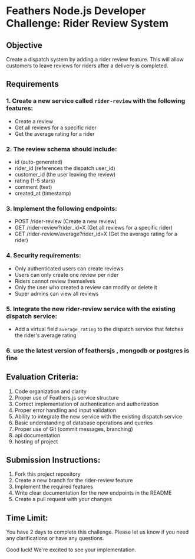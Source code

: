 # Feathers Node.js Developer Challenge: Rider Review System

## Objective

Create a dispatch system by adding a rider review feature. This will allow customers to leave reviews for riders after a delivery is completed.

## Requirements

### 1. Create a new service called `rider-review` with the following features:
   - Create a review
   - Get all reviews for a specific rider
   - Get the average rating for a rider

### 2. The review schema should include:
   - id (auto-generated)
   - rider_id (references the dispatch user_id)
   - customer_id (the user leaving the review)
   - rating (1-5 stars)
   - comment (text)
   - created_at (timestamp)

### 3. Implement the following endpoints:
   - POST /rider-review (Create a new review)
   - GET /rider-review?rider_id=X (Get all reviews for a specific rider)
   - GET /rider-review/average?rider_id=X (Get the average rating for a rider)

### 4. Security requirements:
   - Only authenticated users can create reviews
   - Users can only create one review per rider
   - Riders cannot review themselves
   - Only the user who created a review can modify or delete it
   - Super admins can view all reviews

### 5. Integrate the new rider-review service with the existing dispatch service:
   - Add a virtual field `average_rating` to the dispatch service that fetches the rider's average rating

### 6. use the latest version of feathersjs , mongodb or postgres is fine


## Evaluation Criteria:
1. Code organization and clarity
2. Proper use of Feathers.js service structure
3. Correct implementation of authentication and authorization
4. Proper error handling and input validation
5. Ability to integrate the new service with the existing dispatch service
6. Basic understanding of database operations and queries
7. Proper use of Git (commit messages, branching)
8. api documentation
9. hosting of project


## Submission Instructions:
1. Fork this project repository
2. Create a new branch for the rider-review feature
3. Implement the required features
4. Write clear documentation for the new endpoints in the README
5. Create a pull request with your changes

## Time Limit: 
You have 2 days to complete this challenge. Please let us know if you need any clarifications or have any questions.



Good luck! We're excited to see your implementation.
